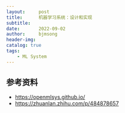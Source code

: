 ```yaml
---
layout:     post
title:      机器学习系统：设计和实现
subtitle:   
date:       2022-09-02
author:     bjmsong
header-img: 
catalog: true
tags:
    - ML System
---
```



## 参考资料
- https://openmlsys.github.io/
- https://zhuanlan.zhihu.com/p/484878657